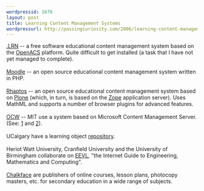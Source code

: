 ```yaml
--- 
wordpressid: 1676
layout: post
title: Learning Content Management Systems
wordpressurl: http://passingcuriosity.com/2006/learning-content-management-systems/
---
```

<a href="http://www.dotlrn.org/"><acronym>.LRN</acronym></a> -- a free software educational content management system based on the <a href="http://openacs.org/">OpenACS</a> platform. Quite difficult to get installed (a task that I have not yet managed to complete).<br /><br /><a href="http://moodle.org/"><acronym>Moodle</acronym></a> -- an open source educational content management system written in PHP.<br /><br /><a href="http://rhaptos.org/"><acronym>Rhaptos</acronym></a> -- an open source educational content management system based on <a href="http://www.plone.org/">Plone</a> (which, in turn, is based on the <a href="http://www.zope.org/">Zope</a> application server). Uses MathML and supports a number of browser plugins for advanced features.<br /><br /><a href="http://ocw.mit.edu/"><acronym>OCW</acronym></a> -- MIT use a system based on Microsoft Content Management Server. (See: <a href="http://ocw.mit.edu/OcwWeb/Global/AboutOCW/technology.htm">1</a> and <a href="http://ocw.mit.edu/OcwWeb/HowTo/Technology.htm">2</a>).<br /><br />UCalgary have a learning object <a href="http://careo.ucalgary.ca/cgi-bin/WebObjects/CAREO.woa">repository</a>.<br /><br />Heriot Watt University, Cranfield University and the University of Birmingham collaborate on <a href="http://www.eevl.ac.uk/">EEVL</a>, "the Internet Guide to Engineering, Mathematics and Computing".<br /><br /><a href="http://www.chalkface.com/">Chalkface</a> are publishers of online courses, lesson plans, photocopy masters, etc. for secondary education in a wide range of subjects.
